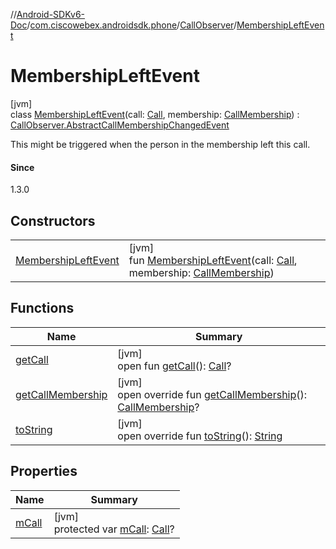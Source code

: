 //[Android-SDKv6-Doc](../../../../index.md)/[com.ciscowebex.androidsdk.phone](../../index.md)/[CallObserver](../index.md)/[MembershipLeftEvent](index.md)

# MembershipLeftEvent

[jvm]\
class [MembershipLeftEvent](index.md)(call: [Call](../../-call/index.md), membership: [CallMembership](../../-call-membership/index.md)) : [CallObserver.AbstractCallMembershipChangedEvent](../-abstract-call-membership-changed-event/index.md)

This might be triggered when the person in the membership left this call.

#### Since

1.3.0

## Constructors

| | |
|---|---|
| [MembershipLeftEvent](-membership-left-event.md) | [jvm]<br>fun [MembershipLeftEvent](-membership-left-event.md)(call: [Call](../../-call/index.md), membership: [CallMembership](../../-call-membership/index.md)) |

## Functions

| Name | Summary |
|---|---|
| [getCall](../-abstract-call-event/get-call.md) | [jvm]<br>open fun [getCall](../-abstract-call-event/get-call.md)(): [Call](../../-call/index.md)? |
| [getCallMembership](../-abstract-call-membership-changed-event/get-call-membership.md) | [jvm]<br>open override fun [getCallMembership](../-abstract-call-membership-changed-event/get-call-membership.md)(): [CallMembership](../../-call-membership/index.md)? |
| [toString](../-abstract-call-membership-changed-event/to-string.md) | [jvm]<br>open override fun [toString](../-abstract-call-membership-changed-event/to-string.md)(): [String](https://kotlinlang.org/api/latest/jvm/stdlib/kotlin/-string/index.html) |

## Properties

| Name | Summary |
|---|---|
| [mCall](../-abstract-call-event/m-call.md) | [jvm]<br>protected var [mCall](../-abstract-call-event/m-call.md): [Call](../../-call/index.md)? |
